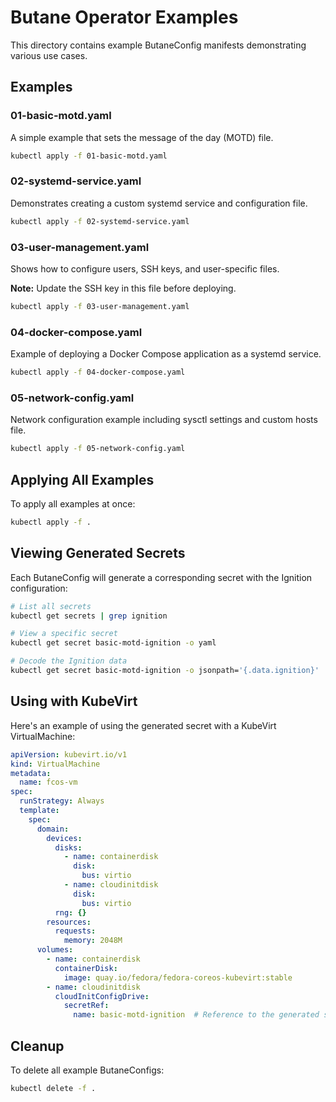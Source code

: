 # Butane Operator Examples

This directory contains example ButaneConfig manifests demonstrating various use cases.

## Examples

### 01-basic-motd.yaml
A simple example that sets the message of the day (MOTD) file.

```bash
kubectl apply -f 01-basic-motd.yaml
```

### 02-systemd-service.yaml
Demonstrates creating a custom systemd service and configuration file.

```bash
kubectl apply -f 02-systemd-service.yaml
```

### 03-user-management.yaml
Shows how to configure users, SSH keys, and user-specific files.

**Note:** Update the SSH key in this file before deploying.

```bash
kubectl apply -f 03-user-management.yaml
```

### 04-docker-compose.yaml
Example of deploying a Docker Compose application as a systemd service.

```bash
kubectl apply -f 04-docker-compose.yaml
```

### 05-network-config.yaml
Network configuration example including sysctl settings and custom hosts file.

```bash
kubectl apply -f 05-network-config.yaml
```

## Applying All Examples

To apply all examples at once:

```bash
kubectl apply -f .
```

## Viewing Generated Secrets

Each ButaneConfig will generate a corresponding secret with the Ignition configuration:

```bash
# List all secrets
kubectl get secrets | grep ignition

# View a specific secret
kubectl get secret basic-motd-ignition -o yaml

# Decode the Ignition data
kubectl get secret basic-motd-ignition -o jsonpath='{.data.ignition}' | base64 -d | jq
```

## Using with KubeVirt

Here's an example of using the generated secret with a KubeVirt VirtualMachine:

```yaml
apiVersion: kubevirt.io/v1
kind: VirtualMachine
metadata:
  name: fcos-vm
spec:
  runStrategy: Always
  template:
    spec:
      domain:
        devices:
          disks:
            - name: containerdisk
              disk:
                bus: virtio
            - name: cloudinitdisk
              disk:
                bus: virtio
          rng: {}
        resources:
          requests:
            memory: 2048M
      volumes:
        - name: containerdisk
          containerDisk:
            image: quay.io/fedora/fedora-coreos-kubevirt:stable
        - name: cloudinitdisk
          cloudInitConfigDrive:
            secretRef:
              name: basic-motd-ignition  # Reference to the generated secret
```

## Cleanup

To delete all example ButaneConfigs:

```bash
kubectl delete -f .
```
